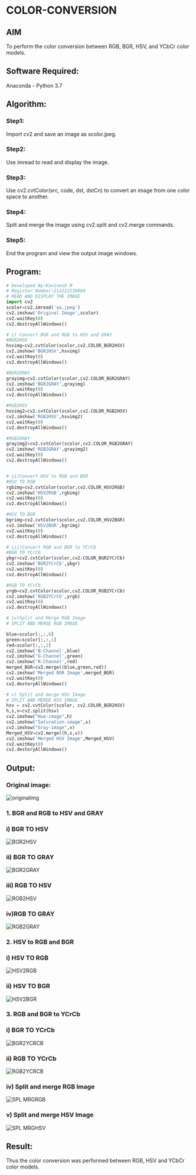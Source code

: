 # COLOR-CONVERSION
## AIM
To perform the color conversion between RGB, BGR, HSV, and YCbCr color models.

## Software Required:
Anaconda - Python 3.7
## Algorithm:
### Step1:
Import cv2 and save an image as scolor.jpeg.
<br>
### Step2:
Use imread to read and display the image.
<br>
### Step3:
Use cv2.cvtColor(src, code, dst, dstCn) to convert an image from one color space to another.
<br>
### Step4:
Split and merge the image using cv2.split and cv2.merge commands.
<br>
### Step5:
End the program and view the output image windows.
<br>

## Program:
```python
# Developed By:Kavinesh M
# Register Number:212222230064
# READ AND DISPLAY THE IMAGE
import cv2
scolor=cv2.imread('aa.jpeg')
cv2.imshow('Original Image',scolor)
cv2.waitKey(0)
cv2.destroyAllWindows()

# i) Convert BGR and RGB to HSV and GRAY
#BGR2HSV
hsvimg=cv2.cvtColor(scolor,cv2.COLOR_BGR2HSV)
cv2.imshow('BGR2HSV',hsvimg)
cv2.waitKey(0)
cv2.destroyAllWindows()

#BGR2GRAY
grayimg=cv2.cvtColor(scolor,cv2.COLOR_BGR2GRAY)
cv2.imshow('BGR2GRAY',grayimg)
cv2.waitKey(0)
cv2.destroyAllWindows()

#RGB2HSV
hsvimg2=cv2.cvtColor(scolor,cv2.COLOR_RGB2HSV)
cv2.imshow('RGB2HSV',hsvimg2)
cv2.waitKey(0)
cv2.destroyAllWindows()

#RGB2GRAY
grayimg2=cv2.cvtColor(scolor,cv2.COLOR_RGB2GRAY)
cv2.imshow('RGB2GRAY',grayimg2)
cv2.waitKey(0)
cv2.destroyAllWindows()


# ii)Convert HSV to RGB and BGR
#HSV TO RGB
rgbimg=cv2.cvtColor(scolor,cv2.COLOR_HSV2RGB)
cv2.imshow('HSV2RGB',rgbimg)
cv2.waitKey(0)
cv2.destroyAllWindows()

#HSV TO BGR
bgrimg=cv2.cvtColor(scolor,cv2.COLOR_HSV2BGR)
cv2.imshow('HSV2BGR',bgrimg)
cv2.waitKey(0)
cv2.destroyAllWindows()

# iii)Convert RGB and BGR to YCrCb
#BGR TO YCrCb
ybgr=cv2.cvtColor(scolor,cv2.COLOR_BGR2YCrCb)
cv2.imshow('BGR2YCrCb',ybgr)
cv2.waitKey(0)
cv2.destroyAllWindows()

#RGB TO YCrCb
yrgb=cv2.cvtColor(scolor,cv2.COLOR_RGB2YCrCb)
cv2.imshow('RGB2YCrCb',yrgb)
cv2.waitKey(0)
cv2.destroyAllWindows()

# iv)Split and Merge RGB Image
# SPLIT AND MERGE RGB IMAGE

blue=scolor[:,:,0]
green=scolor[:,:,1]
red=scolor[:,:,2]
cv2.imshow('B-Channel',blue)
cv2.imshow('G-Channel',green)
cv2.imshow('R-Channel',red)
merged_BGR=cv2.merge((blue,green,red))
cv2.imshow('Merged BGR Image',merged_BGR)
cv2.waitKey(0)
cv2.destoryAllWindows()

# v) Split and merge HSV Image
# SPLIT AND MERGE HSV IMAGE
hsv = cv2.cvtColor(scolor, cv2.COLOR_BGR2HSV)
h,s,v=cv2.split(hsv)
cv2.imshow("Hue-image",h)
cv2.imshow("Saturation-image",s)
cv2.imshow("Gray-image",v)
Merged_HSV=cv2.merge((h,s,v))
cv2.imshow('Merged HSV Image',Merged_HSV)
cv2.waitKey(0)
cv2.destoryAllWindows()
```
## Output:
### Original image:
![originalimg](https://github.com/kavinesh8476/COLOR-CONVERSION/assets/118466561/3b74660d-ede7-48d5-8d90-e5eae5fd3758)

### 1. BGR and RGB to HSV and GRAY
### i) BGR TO HSV
![BGR2HSV](https://github.com/kavinesh8476/COLOR-CONVERSION/assets/118466561/5ac013d5-a014-4e6d-80e6-8e736dae8de5)
### ii) BGR TO GRAY
![BGR2GRAY](https://github.com/kavinesh8476/COLOR-CONVERSION/assets/118466561/28ac01db-dc97-4349-bee3-f2183142b432)
### iii) RGB TO HSV
![RGB2HSV](https://github.com/kavinesh8476/COLOR-CONVERSION/assets/118466561/e1e699fd-22b5-41fe-bb84-da153832c189)
### iv)RGB TO GRAY
![RGB2GRAY](https://github.com/kavinesh8476/COLOR-CONVERSION/assets/118466561/acb60073-034d-4b8d-b756-c60206080a49)

### 2. HSV to RGB and BGR
### i) HSV TO RGB
![HSV2RGB ](https://github.com/kavinesh8476/COLOR-CONVERSION/assets/118466561/6710cc26-1434-4492-b52b-e0c84a7b457c)
### ii) HSV TO BGR
![HSV2BGR](https://github.com/kavinesh8476/COLOR-CONVERSION/assets/118466561/2219cced-bce7-42fa-8b46-772aa58d2bc2)
### 3. RGB and BGR to YCrCb
### i) BGR TO YCrCb
![BGR2YCRCB](https://github.com/kavinesh8476/COLOR-CONVERSION/assets/118466561/410a3b46-0dd2-42ac-aade-26c4494b0b0f)
### ii) RGB TO YCrCb
![RGB2YCRCB](https://github.com/kavinesh8476/COLOR-CONVERSION/assets/118466561/42cdfb61-e591-4c8f-a454-509ca0c467c2)
### iv) Split and merge RGB Image

![SPL MRGRGB](https://github.com/kavinesh8476/COLOR-CONVERSION/assets/118466561/7dd5b9db-b3ad-4666-bfa7-19fa2592ff67)

### v) Split and merge HSV Image
![SPL MRGHSV](https://github.com/kavinesh8476/COLOR-CONVERSION/assets/118466561/3290f5b5-7215-4b4a-b238-230d2e7e6002)


## Result:
Thus the color conversion was performed between RGB, HSV and YCbCr color models.
